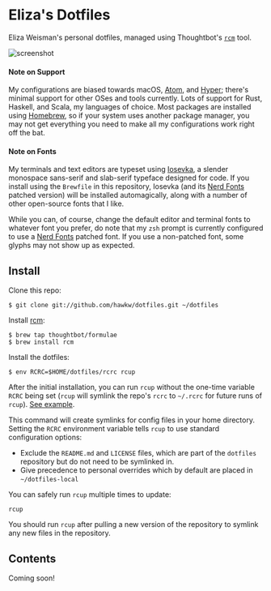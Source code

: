 Eliza's Dotfiles
================

Eliza Weisman's personal dotfiles, managed using Thoughtbot's [`rcm`](https://github.com/thoughtbot/rcm) tool.

![screenshot](/img/screenshot01.png)

#### Note on Support
My configurations are biased towards macOS, [Atom](https://atom.io), and [Hyper](https://hyper.is); there's minimal support for other OSes and tools currently. Lots of support for Rust, Haskell, and Scala, my languages of choice. Most packages are installed using [Homebrew](https://brew.sh), so if your system uses another package manager, you may not get everything you need to make all my configurations work right off the bat.

#### Note on Fonts
My terminals and text editors are typeset using [Iosevka](https://be5invis.github.io/Iosevka/), a slender monospace sans-serif and slab-serif typeface designed for code. If you install using the `Brewfile` in this repository, Iosevka (and its [Nerd Fonts](http://nerdfonts.com) patched version) will be installed automagically, along with a number of other open-source fonts that I like.

 While you can, of course, change the default editor and terminal fonts to whatever font you prefer, do note that my `zsh` prompt is currently configured to use a [Nerd Fonts](http://nerdfonts.com) patched font. If you use a non-patched font, some glyphs may not show up as expected.


Install
-------

Clone this repo:

    $ git clone git://github.com/hawkw/dotfiles.git ~/dotfiles

Install [rcm](https://github.com/thoughtbot/rcm):

    $ brew tap thoughtbot/formulae
    $ brew install rcm

Install the dotfiles:

    $ env RCRC=$HOME/dotfiles/rcrc rcup

After the initial installation, you can run `rcup` without the one-time variable
`RCRC` being set (`rcup` will symlink the repo's `rcrc` to `~/.rcrc` for future
runs of `rcup`). [See
example](https://github.com/thoughtbot/dotfiles/blob/master/rcrc).

This command will create symlinks for config files in your home directory.
Setting the `RCRC` environment variable tells `rcup` to use standard
configuration options:

* Exclude the `README.md` and `LICENSE` files, which are part of
  the `dotfiles` repository but do not need to be symlinked in.
* Give precedence to personal overrides which by default are placed in
  `~/dotfiles-local`

You can safely run `rcup` multiple times to update:

    rcup

You should run `rcup` after pulling a new version of the repository to symlink
any new files in the repository.

Contents
--------

Coming soon!
